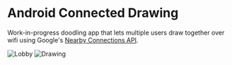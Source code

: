 # Android Connected Drawing

Work-in-progress doodling app that lets multiple users draw together over wifi using Google's [Nearby Connections API](https://developers.google.com/nearby/connections/overview).

![Lobby](http://i.imgur.com/OkcMdp2.png) ![Drawing](http://i.imgur.com/9eqNzbN.png?1)
